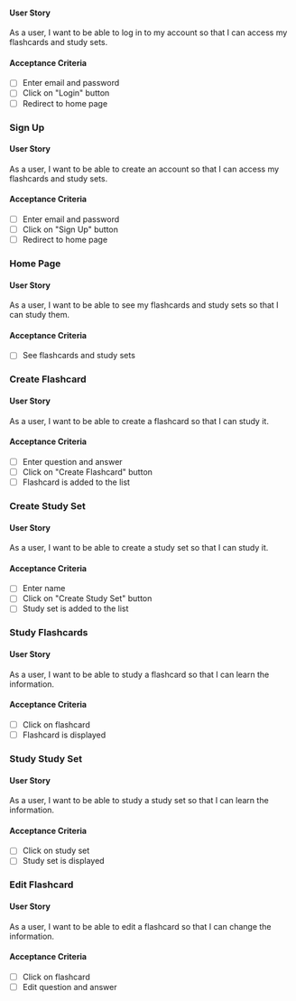 #### User Story

As a user, I want to be able to log in to my account so that I can access my flashcards and study sets.

#### Acceptance Criteria

- [ ] Enter email and password
- [ ] Click on "Login" button
- [ ] Redirect to home page

### Sign Up

#### User Story

As a user, I want to be able to create an account so that I can access my flashcards and study sets.

#### Acceptance Criteria

- [ ] Enter email and password
- [ ] Click on "Sign Up" button
- [ ] Redirect to home page

### Home Page

#### User Story

As a user, I want to be able to see my flashcards and study sets so that I can study them.

#### Acceptance Criteria

- [ ] See flashcards and study sets

### Create Flashcard

#### User Story

As a user, I want to be able to create a flashcard so that I can study it.

#### Acceptance Criteria

- [ ] Enter question and answer
- [ ] Click on "Create Flashcard" button
- [ ] Flashcard is added to the list

### Create Study Set

#### User Story

As a user, I want to be able to create a study set so that I can study it.

#### Acceptance Criteria

- [ ] Enter name
- [ ] Click on "Create Study Set" button
- [ ] Study set is added to the list

### Study Flashcards

#### User Story

As a user, I want to be able to study a flashcard so that I can learn the information.

#### Acceptance Criteria

- [ ] Click on flashcard
- [ ] Flashcard is displayed

### Study Study Set

#### User Story

As a user, I want to be able to study a study set so that I can learn the information.

#### Acceptance Criteria

- [ ] Click on study set
- [ ] Study set is displayed

### Edit Flashcard

#### User Story

As a user, I want to be able to edit a flashcard so that I can change the information.

#### Acceptance Criteria

- [ ] Click on flashcard
- [ ] Edit question and answer